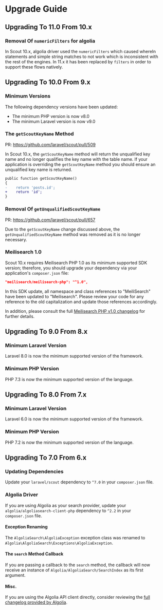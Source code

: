 # Upgrade Guide

## Upgrading To 11.0 From 10.x

### Removal Of `numericFilters` for algolia
In Scout 10.x, algolia driver used the `numericFilters` which caused whereIn statements and simple string matches to not work which is inconsistent with the rest of the engines. In 11.x it has been replaced by `filters` in order to support these flows natively.

## Upgrading To 10.0 From 9.x

### Minimum Versions

The following dependency versions have been updated:

- The minimum PHP version is now v8.0
- The minimum Laravel version is now v9.0

### The `getScoutKeyName` Method

PR: https://github.com/laravel/scout/pull/509

In Scout 10.x, the `getScoutKeyName` method will return the unqualified key name and no longer qualifies the key name with the table name. If your application is overriding the `getScoutKeyName` method you should ensure an unqualified key name is returned.

```diff
public function getScoutKeyName()
{
-    return 'posts.id';
+    return 'id';
}
```

### Removal Of `getUnqualifiedScoutKeyName`

PR: https://github.com/laravel/scout/pull/657

Due to the `getScoutKeyName` change discussed above, the `getUnqualifiedScoutKeyName` method was removed as it is no longer necessary.

### Meilisearch 1.0

Scout 10.x requires Meilisearch PHP 1.0 as its minimum supported SDK version; therefore, you should upgrade your dependency via your application's `composer.json` file:

```json
"meilisearch/meilisearch-php": "^1.0",
```

In this SDK update, all namespace and class references to "MeiliSearch" have been updated to "Meilisearch". Please review your code for any reference to the old capitalization and update those references accordingly.

In addition, please consult the full [Meilisearch PHP v1.0 changelog](https://github.com/meilisearch/meilisearch-php/releases/tag/v1.0.0) for further details.

## Upgrading To 9.0 From 8.x

### Minimum Laravel Version

Laravel 8.0 is now the minimum supported version of the framework.

### Minimum PHP Version

PHP 7.3 is now the minimum supported version of the language.

## Upgrading To 8.0 From 7.x

### Minimum Laravel Version

Laravel 6.0 is now the minimum supported version of the framework.

### Minimum PHP Version

PHP 7.2 is now the minimum supported version of the language.

## Upgrading To 7.0 From 6.x

### Updating Dependencies

Update your `laravel/scout` dependency to `^7.0` in your `composer.json` file.

### Algolia Driver

If you are using Algolia as your search provider, update your `algolia/algoliasearch-client-php` dependency to `^2.2` in your `composer.json` file.

#### Exception Renaming

The `AlgoliaSearch\AlgoliaException` exception class was renamed to `Algolia\AlgoliaSearch\Exceptions\AlgoliaException`.

#### The `search` Method Callback

If you are passing a callback to the `search` method, the callback will now receive an instance of `Algolia/AlgoliaSearch/SearchIndex` as its first argument.

#### Misc.

If you are using the Algolia API client directly, consider reviewing the [full changelog provided by Algolia](https://github.com/algolia/algoliasearch-client-php/blob/master/docs/UPGRADE-from-v1-to-v2.md).
